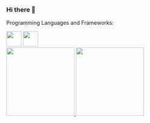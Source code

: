 ### Hi there 👋

Programming Languages and Frameworks:

<div>
<img loading="lazy" src="https://cdn.jsdelivr.net/gh/devicons/devicon/icons/nodejs/nodejs-original-wordmark.svg" width="40" height="40"/>
<img loading="lazy" src="https://cdn.jsdelivr.net/gh/devicons/devicon/icons/git/git-original.svg" width="40" height="40"/>
</div>
          
<div></div>

<div>
<a href="https://github.com/rafaelor20">
<img loading="lazy" height="180em" src="https://github-readme-stats.vercel.app/api/top-langs/?username=rafaelor20&layout=compact&langs_count=7&theme=dracula"/>
<img loading="lazy" height="180em" src="https://github-readme-stats.vercel.app/api?username=rafaelor20&show_icons=true&theme=dracula&include_all_commits=true&count_private=true"/>
</div>

<!--
**rafaelor20/rafaelor20** is a ✨ _special_ ✨ repository because its `README.md` (this file) appears on your GitHub profile.

Here are some ideas to get you started:

- 🔭 I’m currently working on ...
- 🌱 I’m currently learning ...
- 👯 I’m looking to collaborate on ...
- 🤔 I’m looking for help with ...
- 💬 Ask me about ...
- 📫 How to reach me: ...
- 😄 Pronouns: ...
- ⚡ Fun fact: ...
-->

